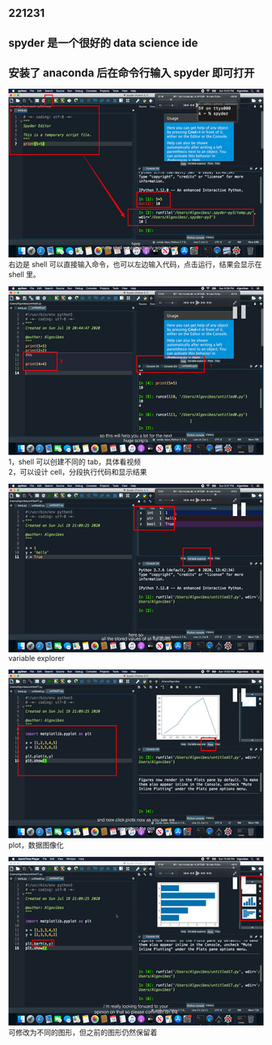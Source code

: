 ## 221231

## spyder 是一个很好的 data science ide

## 安装了 anaconda 后在命令行输入 spyder 即可打开

<img src='./img/2022-12-31-10-29-14.png' height=333px></img>  
右边是 shell 可以直接输入命令，也可以左边输入代码，点击运行，结果会显示在 shell 里。

<img src='./img/2022-12-31-10-34-19.png' height=333px></img>  
1，shell 可以创建不同的 tab，具体看视频  
2，可以设计 cell，分段执行代码和显示结果

<img src='./img/2022-12-31-10-36-45.png' height=333px></img>
variable explorer

<img src='./img/2022-12-31-10-38-25.png' height=333px></img>  
plot，数据图像化

<img src='./img/2022-12-31-10-39-31.png' height=333px></img>  
可修改为不同的图形，但之前的图形仍然保留着
